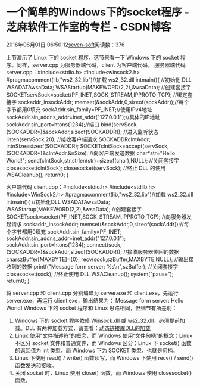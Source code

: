 
# 一个简单的Windows下的socket程序 -  芝麻软件工作室的专栏 - CSDN博客


2016年06月01日 06:50:12[seven-soft](https://me.csdn.net/softn)阅读数：376


上节演示了 Linux 下的 socket 程序，这节来看一下 Windows 下的 socket 程序。同样，server.cpp 为服务器端代码，client 为客户端代码。
服务器端代码 server.cpp：\#include<stdio.h>
\#include<winsock2.h>
\#pragmacomment(lib,"ws2_32.lib")//加载 ws2_32.dll
intmain(){
//初始化 DLL
WSADATAwsaData;
WSAStartup(MAKEWORD(2,2),&wsaData);
//创建套接字
SOCKETservSock=socket(PF_INET,SOCK_STREAM,IPPROTO_TCP);
//绑定套接字
sockaddr_insockAddr;
memset(&sockAddr,0,sizeof(sockAddr));//每个字节都用0填充
sockAddr.sin_family=PF_INET;//使用IPv4地址
sockAddr.sin_addr.s_addr=inet_addr("127.0.0.1");//具体的IP地址
sockAddr.sin_port=htons(1234);//端口
bind(servSock,(SOCKADDR*)&sockAddr,sizeof(SOCKADDR));
//进入监听状态
listen(servSock,20);
//接收客户端请求
SOCKADDRclntAddr;
intnSize=sizeof(SOCKADDR);
SOCKETclntSock=accept(servSock,(SOCKADDR*)&clntAddr,&nSize);
//向客户端发送数据
char*str="Hello World!";
send(clntSock,str,strlen(str)+sizeof(char),NULL);
//关闭套接字
closesocket(clntSock);
closesocket(servSock);
//终止 DLL 的使用
WSACleanup();
return0;
}

客户端代码 client.cpp：\#include<stdio.h>
\#include<stdlib.h>
\#include<WinSock2.h>
\#pragmacomment(lib,"ws2_32.lib")//加载 ws2_32.dll
intmain(){
//初始化DLL
WSADATAwsaData;
WSAStartup(MAKEWORD(2,2),&wsaData);
//创建套接字
SOCKETsock=socket(PF_INET,SOCK_STREAM,IPPROTO_TCP);
//向服务器发起请求
sockaddr_insockAddr;
memset(&sockAddr,0,sizeof(sockAddr));//每个字节都用0填充
sockAddr.sin_family=PF_INET;
sockAddr.sin_addr.s_addr=inet_addr("127.0.0.1");
sockAddr.sin_port=htons(1234);
connect(sock,(SOCKADDR*)&sockAddr,sizeof(SOCKADDR));
//接收服务器传回的数据
charszBuffer[MAXBYTE]={0};
recv(sock,szBuffer,MAXBYTE,NULL);
//输出接收到的数据
printf("Message form server: %s\n",szBuffer);
//关闭套接字
closesocket(sock);
//终止使用 DLL
WSACleanup();
system("pause");
return0;
}

将 server.cpp 和 client.cpp 分别编译为 server.exe 和 client.exe，先运行 server.exe，再运行 client.exe，输出结果为：
Message form server: Hello World!
Windows 下的 socket 程序和 Linux 思路相同，但细节有所差别：
1) Windows 下的 socket 程序依赖 Winsock.dll 或 ws2_32.dll，必须提前加载。DLL 有两种加载方式，请查看：[动态链接库DLL的加载](http://c.biancheng.net/cpp/html/2754.html)
2) Linux 使用“文件描述符”的概念，而 Windows 使用“文件句柄”的概念；Linux 不区分 socket 文件和普通文件，而 Windows 区分；Linux 下 socket() 函数的返回值为 int
 类型，而 Windows 下为 SOCKET 类型，也就是句柄。
3) Linux 下使用 read() / write() 函数读写，而 Windows 下使用 recv() / send() 函数发送和接收。
4) 关闭 socket 时，Linux 使用 close() 函数，而 Windows 使用 closesocket() 函数。


